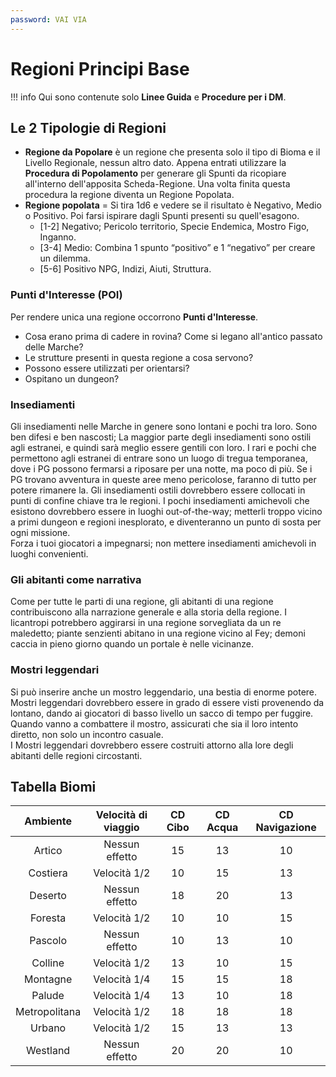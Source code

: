 ```yaml
---
password: VAI VIA
---
```


# Regioni Principi Base

!!! info 
    Qui sono contenute solo **Linee Guida** e **Procedure per i DM**.

## Le 2 Tipologie di Regioni

- **Regione da Popolare** è un regione che presenta solo il tipo di Bioma e il Livello Regionale, nessun altro dato. Appena entrati utilizzare la **Procedura di Popolamento** per generare gli Spunti da ricopiare all'interno dell'apposita Scheda-Regione. Una volta finita questa procedura la regione diventa un Regione Popolata.
- **Regione popolata** = Si tira 1d6 e vedere se il risultato è Negativo, Medio o Positivo. Poi farsi ispirare dagli Spunti presenti su quell'esagono.
    - \[1-2\] Negativo; Pericolo territorio, Specie Endemica, Mostro Figo, Inganno.
    - \[3-4\] Medio: Combina 1 spunto “positivo” e 1 “negativo” per creare un dilemma.
    - \[5-6\] Positivo NPG, Indizi, Aiuti, Struttura.

### Punti d'Interesse (POI)

Per rendere unica una regione occorrono **Punti d'Interesse**.

* Cosa erano prima di cadere in rovina? Come si legano all'antico passato delle Marche?
* Le strutture presenti in questa regione a cosa servono?
* Possono essere utilizzati per orientarsi?
* Ospitano un dungeon?

### Insediamenti

Gli insediamenti nelle Marche in genere sono lontani e pochi tra loro. Sono ben difesi e ben nascosti; La maggior parte degli insediamenti sono ostili agli estranei, e quindi sarà meglio essere gentili con loro. I rari e pochi che permettono agli estranei di entrare sono un luogo di tregua temporanea, dove i PG possono fermarsi a riposare per una notte, ma poco di più. Se i PG trovano avventura in queste aree meno pericolose, faranno di tutto per potere rimanere la. Gli insediamenti ostili dovrebbero essere collocati in punti di confine chiave tra le regioni. I pochi insediamenti amichevoli che esistono dovrebbero essere in luoghi out-of-the-way; metterli troppo vicino a primi dungeon e regioni inesplorato, e diventeranno un punto di sosta per ogni missione.   
Forza i tuoi giocatori a impegnarsi; non mettere insediamenti amichevoli in luoghi convenienti.

### Gli abitanti come narrativa

Come per tutte le parti di una regione, gli abitanti di una regione contribuiscono alla narrazione generale e alla storia della regione. I licantropi potrebbero aggirarsi in una regione sorvegliata da un re maledetto; piante senzienti abitano in una regione vicino al Fey; demoni caccia in pieno giorno quando un portale è nelle vicinanze.

### Mostri leggendari

Si può inserire anche un mostro leggendario, una bestia di enorme potere. Mostri leggendari dovrebbero essere in grado di essere visti provenendo da lontano, dando ai giocatori di basso livello un sacco di tempo per fuggire. Quando vanno a combattere il mostro, assicurati che sia il loro intento diretto, non solo un incontro casuale.  
I Mostri leggendari dovrebbero essere costruiti attorno alla lore degli abitanti delle regioni circostanti.

## Tabella Biomi

|   Ambiente    | Velocità di viaggio | CD Cibo | CD Acqua | CD Navigazione |
|:-------------:|:-------------------:|:-------:|:--------:|:--------------:|
|    Artico     |   Nessun effetto    |   15    |    13    |       10       |
|   Costiera    |    Velocità 1/2     |   10    |    15    |       13       |
|    Deserto    |   Nessun effetto    |   18    |    20    |       13       |
|    Foresta    |    Velocità 1/2     |   10    |    10    |       15       |
|    Pascolo    |   Nessun effetto    |   10    |    13    |       10       |
|    Colline    |    Velocità 1/2     |   13    |    10    |       15       |
|   Montagne    |    Velocità 1/4     |   15    |    15    |       18       |
|    Palude     |    Velocità 1/4     |   13    |    10    |       18       |
| Metropolitana |    Velocità 1/2     |   18    |    18    |       18       |
|    Urbano     |    Velocità 1/2     |   15    |    13    |       13       |
|   Westland    |   Nessun effetto    |   20    |    20    |       10       |
    